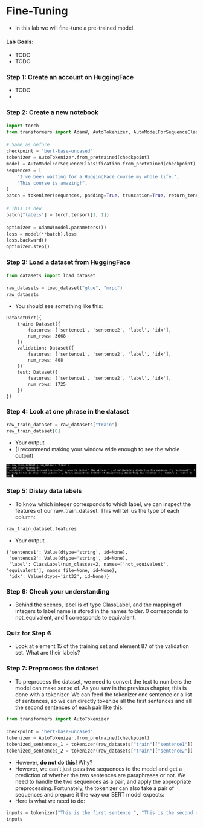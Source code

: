 # Fine-Tuning

* In this lab we will fine-tune a pre-trained model.

#### Lab Goals:

* TODO
* TODO

### Step 1: Create an account on HuggingFace

* TODO
* 
### Step 2: Create a new notebook

```python
import torch
from transformers import AdamW, AutoTokenizer, AutoModelForSequenceClassification

# Same as before
checkpoint = "bert-base-uncased"
tokenizer = AutoTokenizer.from_pretrained(checkpoint)
model = AutoModelForSequenceClassification.from_pretrained(checkpoint)
sequences = [
    "I've been waiting for a HuggingFace course my whole life.",
    "This course is amazing!",
]
batch = tokenizer(sequences, padding=True, truncation=True, return_tensors="pt")

# This is new
batch["labels"] = torch.tensor([1, 1])

optimizer = AdamW(model.parameters())
loss = model(**batch).loss
loss.backward()
optimizer.step()
```

### Step 3: Load a dataset from HuggingFace

```python
from datasets import load_dataset

raw_datasets = load_dataset("glue", "mrpc")
raw_datasets
```

* You should see something like this:

```text
DatasetDict({
    train: Dataset({
        features: ['sentence1', 'sentence2', 'label', 'idx'],
        num_rows: 3668
    })
    validation: Dataset({
        features: ['sentence1', 'sentence2', 'label', 'idx'],
        num_rows: 408
    })
    test: Dataset({
        features: ['sentence1', 'sentence2', 'label', 'idx'],
        num_rows: 1725
    })
})  
```

### Step 4: Look at one phrase in the dataset

```python
raw_train_dataset = raw_datasets["train"]
raw_train_dataset[0]
```

* Your output
* (I recommend making your window wide enough to see the whole output)

![](../images/02-output.png)

### Step 5: Dislay data labels

* To know which integer corresponds to which label, we can inspect the features of our raw_train_dataset. This will tell us the type of each column:

```python
raw_train_dataset.features
```

* Your output

```text
{'sentence1': Value(dtype='string', id=None),
 'sentence2': Value(dtype='string', id=None),
 'label': ClassLabel(num_classes=2, names=['not_equivalent', 'equivalent'], names_file=None, id=None),
 'idx': Value(dtype='int32', id=None)}  
```

### Step 6: Check your understanding

* Behind the scenes, label is of type ClassLabel, and the mapping of integers to label name is stored in the names folder. 0 corresponds to not_equivalent, and 1 corresponds to equivalent.

### Quiz for Step 6
* Look at element 15 of the training set and element 87 of the validation set. What are their labels?

### Step 7: Preprocess the dataset
* To preprocess the dataset, we need to convert the text to numbers the model can make sense of. As you saw in the previous chapter, this is done with a tokenizer. We can feed the tokenizer one sentence or a list of sentences, so we can directly tokenize all the first sentences and all the second sentences of each pair like this:

```python
from transformers import AutoTokenizer

checkpoint = "bert-base-uncased"
tokenizer = AutoTokenizer.from_pretrained(checkpoint)
tokenized_sentences_1 = tokenizer(raw_datasets["train"]["sentence1"])
tokenized_sentences_2 = tokenizer(raw_datasets["train"]["sentence2"])
```

* However, **do not do this!** Why?
* However, we can’t just pass two sequences to the model and get a prediction of whether the two sentences are paraphrases or not. We need to handle the two sequences as a pair, and apply the appropriate preprocessing. Fortunately, the tokenizer can also take a pair of sequences and prepare it the way our BERT model expects:
* Here is what we need to do:

```python
inputs = tokenizer("This is the first sentence.", "This is the second one.")
inputs
```


